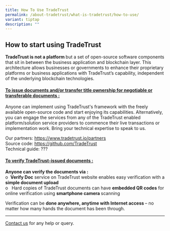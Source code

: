```yaml
---
title: How To Use TradeTrust
permalink: /about-tradetrust/what-is-tradetrust/how-to-use/
variant: tiptap
description: ""
---
```

<h2>How to start using TradeTrust</h2><p></p><p><strong>TradeTrust is not a platform </strong>but a set of open-source software components that sit in between the business application and blockchain layer. This architecture allows businesses or governments to enhance their proprietary platforms or business applications with TradeTrust’s capability, independent of the underlying blockchain technologies.</p><p></p><h4><u>To issue documents and/or transfer title ownership for negotiable or transferable documents :</u></h4><p>Anyone can implement using TradeTrust's framework with the freely available open-source code and start enjoying its capabilities. Alternatively, you can engage the services from any of the TradeTrust enabled platform/solution service providers to commence their live transactions or implementation work. Bring your technical expertise to speak to us.</p><p>Our partners: <a href="https://www.tradetrust.io/partners" rel="noopener noreferrer nofollow" target="_blank">https://www.tradetrust.io/partners</a><br>Source code: <a href="https://github.com/TradeTrust" rel="noopener noreferrer nofollow" target="_blank">https://github.com/TradeTrust</a><br>Technical guide: ???</p><p></p><p></p><h4><u>To verify TradeTrust-issued documents :</u></h4><p><strong>Anyone can verify the documents via :</strong><br>o&nbsp;&nbsp;<strong>Verify Doc</strong> service on TradeTrust website enables easy verification with a <strong>simple document upload</strong><br>o&nbsp;&nbsp; Hard copies of TradeTrust documents can have <strong>embedded QR codes</strong> for online verification using <strong>smartphone camera </strong>scanning</p><p>Verification can be <strong>done anywhere, anytime with Internet access </strong>– no matter how many hands the document has been through.</p><hr><p></p><p><a href="https://form.gov.sg/635f32c5001b2d0011fff09b" rel="noopener noreferrer nofollow" target="_blank">Contact us</a> for any help or query.</p>